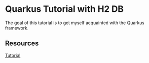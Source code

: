 # Quarkus Tutorial with H2 DB
The goal of this tutorial is to get myself acquainted with the Quarkus framework.

## Resources
[Tutorial](https://redhat-developer-demos.github.io/quarkus-tutorial/quarkus-tutorial/index.html)
